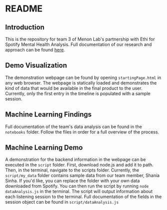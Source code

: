 # README

## Introduction
This is the repository for team 3 of Menon Lab's partnership with Ethi for Spotify Mental Health Analysis. Full documentation of our research and approach can be found [here](https://docs.google.com/presentation/d/1qdsqhDewn71UK8f01SKe19toxlxWUn4EqRzBuCLDMEM/edit?usp=sharing). 

## Demo Visualization
The demonstration webpage can be found by opening ``startingPage.html`` in any web browser. The webpage is statically loaded and demonstrates the kind of data that would be available in the final product to the user. Currently, only the first entry in the timeline is populated with a sample session.

## Machine Learning Findings
Full documentation of the team's data analysis can be found in the ``notebooks`` folder. Follow the files in order for a full overview of the process. 

## Machine Learning Demo
A demonstration for the backend information in the webpage can be executed in the ``script`` folder. First, download node.js and add it to path. Then, in the terminal, navigate to the scripts folder. Currently, the ``script/my_data`` folder contains sample data from our team member, Shania Sinha. If you'd like, you can replace the folder with your own data downloaded from Spotify. You can then run the script by running ``node dataAnalysis.js`` in the terminal. The script will output information about each listening session to the terminal. Full documentation of the fields in the session object can be found in ``script/dataAnalysis.js``

